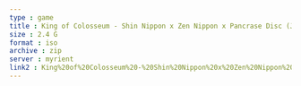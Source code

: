 ```yaml
---
type : game
title : King of Colosseum - Shin Nippon x Zen Nippon x Pancrase Disc (Japan)
size : 2.4 G
format : iso
archive : zip
server : myrient
link2 : King%20of%20Colosseum%20-%20Shin%20Nippon%20x%20Zen%20Nippon%20x%20Pancrase%20Disc%20%28Japan%29
---
```


